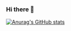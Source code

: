 ### Hi there 👋

[![Anurag's GitHub stats](https://github-readme-stats.vercel.app/api?username=xiezhongmin&theme=gruvbox)](https://github.com/anuraghazra/github-readme-stats)


<!--
**xiezhongmin/xiezhongmin** is a ✨ _special_ ✨ repository because its `README.md` (this file) appears on your GitHub profile.

Here are some ideas to get you started:

- 🔭 I’m currently working on ...
- 🌱 I’m currently learning ...
- 👯 I’m looking to collaborate on ...
- 🤔 I’m looking for help with ...
- 💬 Ask me about ...
- 📫 How to reach me: ...
- 😄 Pronouns: ...
- ⚡ Fun fact: ...
-->
